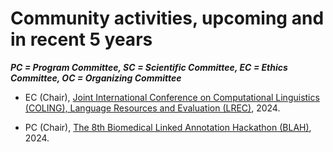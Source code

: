 # Community activities, upcoming and in recent 5 years

  ___PC = Program Committee, SC = Scientific Committee, EC = Ethics Committee, OC = Organizing Committee___

* EC (Chair), [Joint International Conference on Computational Linguistics (COLING), Language Resources and Evaluation (LREC)](https://lrec-coling-2024.org/), 2024.

* PC (Chair), [The 8th Biomedical Linked Annotation Hackathon (BLAH)](https://blah8.linkedannotation.org/), 2024.
